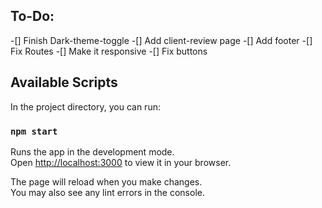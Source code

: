 ## To-Do: 
-[] Finish Dark-theme-toggle
-[] Add client-review page
-[] Add footer
-[] Fix Routes
-[] Make it responsive
-[] Fix buttons



## Available Scripts

In the project directory, you can run:

### `npm start`

Runs the app in the development mode.\
Open [http://localhost:3000](http://localhost:3000) to view it in your browser.

The page will reload when you make changes.\
You may also see any lint errors in the console.
